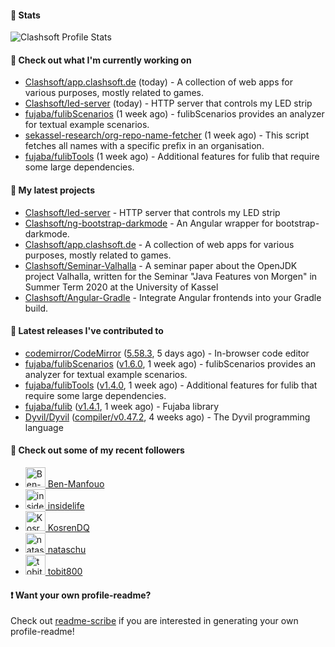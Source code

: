 #### 🔅 Stats

![Clashsoft Profile Stats](https://github-readme-stats.vercel.app/api?username=Clashsoft&show_icons=true&theme=dark&count_private=true&icon_color=0075ff)

#### 👷 Check out what I'm currently working on

- [Clashsoft/app.clashsoft.de](https://github.com/Clashsoft/app.clashsoft.de) (today) - A collection of web apps for various purposes, mostly related to games.
- [Clashsoft/led-server](https://github.com/Clashsoft/led-server) (today) - HTTP server that controls my LED strip
- [fujaba/fulibScenarios](https://github.com/fujaba/fulibScenarios) (1 week ago) - fulibScenarios provides an analyzer for textual example scenarios. 
- [sekassel-research/org-repo-name-fetcher](https://github.com/sekassel-research/org-repo-name-fetcher) (1 week ago) - This script fetches all names with a specific prefix in an organisation.
- [fujaba/fulibTools](https://github.com/fujaba/fulibTools) (1 week ago) - Additional features for fulib that require some large dependencies.

#### 🌱 My latest projects

- [Clashsoft/led-server](https://github.com/Clashsoft/led-server) - HTTP server that controls my LED strip
- [Clashsoft/ng-bootstrap-darkmode](https://github.com/Clashsoft/ng-bootstrap-darkmode) - An Angular wrapper for bootstrap-darkmode.
- [Clashsoft/app.clashsoft.de](https://github.com/Clashsoft/app.clashsoft.de) - A collection of web apps for various purposes, mostly related to games.
- [Clashsoft/Seminar-Valhalla](https://github.com/Clashsoft/Seminar-Valhalla) - A seminar paper about the OpenJDK project Valhalla, written for the Seminar &#34;Java Features von Morgen&#34; in Summer Term 2020 at the University of Kassel
- [Clashsoft/Angular-Gradle](https://github.com/Clashsoft/Angular-Gradle) - Integrate Angular frontends into your Gradle build.

#### 🔭 Latest releases I've contributed to

- [codemirror/CodeMirror](https://github.com/codemirror/CodeMirror) ([5.58.3](https://github.com/codemirror/CodeMirror/releases/tag/5.58.3), 5 days ago) - In-browser code editor
- [fujaba/fulibScenarios](https://github.com/fujaba/fulibScenarios) ([v1.6.0](https://github.com/fujaba/fulibScenarios/releases/tag/v1.6.0), 1 week ago) - fulibScenarios provides an analyzer for textual example scenarios. 
- [fujaba/fulibTools](https://github.com/fujaba/fulibTools) ([v1.4.0](https://github.com/fujaba/fulibTools/releases/tag/v1.4.0), 1 week ago) - Additional features for fulib that require some large dependencies.
- [fujaba/fulib](https://github.com/fujaba/fulib) ([v1.4.1](https://github.com/fujaba/fulib/releases/tag/v1.4.1), 1 week ago) - Fujaba library
- [Dyvil/Dyvil](https://github.com/Dyvil/Dyvil) ([compiler/v0.47.2](https://github.com/Dyvil/Dyvil/releases/tag/compiler%2Fv0.47.2), 4 weeks ago) - The Dyvil programming language

#### 👯 Check out some of my recent followers

- [<img src="https://github.com/Ben-Manfouo.png?size=128" alt="Ben-Manfouo Profile Avatar" width="32"> Ben-Manfouo](https://github.com/Ben-Manfouo)
- [<img src="https://github.com/insidelife.png?size=128" alt="insidelife Profile Avatar" width="32"> insidelife](https://github.com/insidelife)
- [<img src="https://github.com/KosrenDQ.png?size=128" alt="KosrenDQ Profile Avatar" width="32"> KosrenDQ](https://github.com/KosrenDQ)
- [<img src="https://github.com/nataschu.png?size=128" alt="nataschu Profile Avatar" width="32"> nataschu](https://github.com/nataschu)
- [<img src="https://github.com/tobit800.png?size=128" alt="tobit800 Profile Avatar" width="32"> tobit800](https://github.com/tobit800)

#### ❗ Want your own profile-readme?
Check out [readme-scribe](https://github.com/muesli/readme-scribe) if you are interested in generating your own profile-readme!
